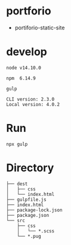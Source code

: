 # portforio
- portiforio-static-site
# develop
```
node v14.10.0
```
```
npm  6.14.9
```
```
gulp 

CLI version: 2.3.0
Local version: 4.0.2
```
# Run
```
npx gulp
```
# Directory
```
├── dest
│   ├── css
│   └── index.html
├── gulpfile.js
├── index.html
├── package-lock.json
├── package.json
└── src
    ├── css
    │   └── *.scss
    └── *.pug

```
